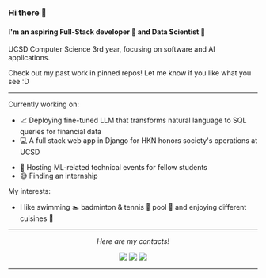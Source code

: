 ### Hi there 👋

#### I'm an aspiring Full-Stack developer :iphone: and Data Scientist :floppy_disk:

UCSD Computer Science 3rd year, focusing on software and AI applications.

Check out my past work in pinned repos! Let me know if you like what you see :D

---

Currently working on:
- 📈 Deploying fine-tuned LLM that transforms natural language to SQL queries for financial data
- :computer: A full stack web app in Django for HKN honors society's operations at UCSD
<!--- - :pear: Recognizing plant sexes with AI/ML --->
<!--- - ⚛️ Writing documentation of Perl scripts for molecular data analysis --->
- :speech_balloon: Hosting ML-related technical events for fellow students
- :sweat_smile: Finding an internship

My interests:
- I like swimming :swimmer: badminton & tennis :tennis: pool :8ball: and enjoying different cuisines :ramen: 

<!--
I also have 1500 hours on Dota 2 and Valorant each... but that shouldn't go on my profile so I put it as comment instead.
-->


<hr>
<p align="center">
  <i>Here are my contacts!</i>

<p align="center">
<a href= "https://github.com/OscarKhaing/"><img src="https://img.icons8.com/material-outlined/30/000000/github.png"/></a>
<a href= "https://www.linkedin.com/in/oscar-khaing/"><img src="https://img.icons8.com/material-outlined/30/000000/linkedin.png"/></a>
<a href= "akhaing@ucsd.edu"><img src="https://img.icons8.com/material-outlined/30/000000/email.png"/></a>
<!-- <a href= "https://okhaing.com"><img src="https://img.icons8.com/material-outlined/27/000000/geography.png"/></a> -->
</p>

</p>

---

<!--- design inspiration sources: https://github.com/halfrost/ --->
<!--- other designs that I like a lot:
https://github.com/caneco/caneco/blob/master/README.md
https://github.com/RaoHai/RaoHai/blob/master/README.md
--->

